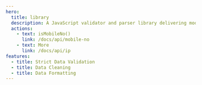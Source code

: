 ```yaml
---
hero:
  title: library
  description: A JavaScript validator and parser library delivering modularity.
  actions:
    - text: isMobileNo()
      link: /docs/api/mobile-no
    - text: More
      link: /docs/api/ip
features:
  - title: Strict Data Validation
  - title: Data Cleaning
  - title: Data Formatting
---
```


